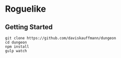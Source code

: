 # Roguelike

## Getting Started

```
git clone https://github.com/daviskauffmann/dungeon
cd dungeon
npm install
gulp watch
```

